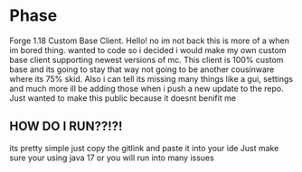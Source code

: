 # Phase
Forge 1.18 Custom Base Client.
Hello! no im not back this is more of a when im bored thing. 
wanted to code so i decided i would make my own custom base client supporting newest versions of mc.
This client is 100% custom base and its going to stay that way not going to be another cousinware where its 75% skid.
Also i can tell its missing many things like a gui, settings and much more ill be adding those when i push a new update to the repo. Just wanted to make this public because it doesnt benifit me


## HOW DO I RUN??!?!
its pretty simple just copy the gitlink and paste it into your ide
Just make sure your using java 17 or you will run into many issues

